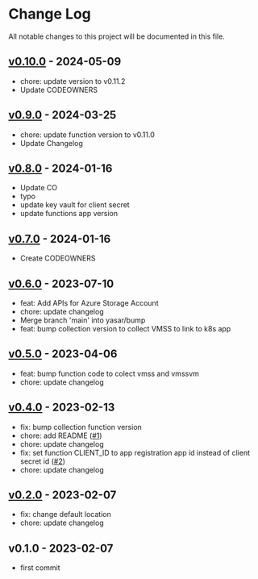 # Change Log

All notable changes to this project will be documented in this file.



<a name="v0.10.0"></a>
## [v0.10.0] - 2024-05-09

- chore: update version to v0.11.2
- Update CODEOWNERS


<a name="v0.9.0"></a>
## [v0.9.0] - 2024-03-25

- chore: update function version to v0.11.0
- Update Changelog


<a name="v0.8.0"></a>
## [v0.8.0] - 2024-01-16

- Update CO
- typo
- update key vault for client secret
- update functions app version


<a name="v0.7.0"></a>
## [v0.7.0] - 2024-01-16

- Create CODEOWNERS


<a name="v0.6.0"></a>
## [v0.6.0] - 2023-07-10

- feat: Add APIs for Azure Storage Account
- chore: update changelog
- Merge branch 'main' into yasar/bump
- feat: bump collection version to collect VMSS to link to k8s app


<a name="v0.5.0"></a>
## [v0.5.0] - 2023-04-06

- feat: bump function code to colect vmss and vmssvm
- chore: update changelog


<a name="v0.4.0"></a>
## [v0.4.0] - 2023-02-13

- fix: bump collection function version
- chore: add README ([#1](https://github.com/observeinc/resourcemanager-azure-collection/issues/1))
- chore: update changelog
- fix: set function CLIENT_ID to app registration app id instead of client secret id ([#2](https://github.com/observeinc/resourcemanager-azure-collection/issues/2))
- chore: update changelog


<a name="v0.2.0"></a>
## [v0.2.0] - 2023-02-07

- fix: change default location
- chore: update changelog


<a name="v0.1.0"></a>
## v0.1.0 - 2023-02-07

- first commit


[Unreleased]: https://github.com/observeinc/resourcemanager-azure-collection/compare/v0.11.0...HEAD
[v0.11.0]: https://github.com/observeinc/resourcemanager-azure-collection/compare/v0.10.0...v0.11.0
[v0.10.0]: https://github.com/observeinc/resourcemanager-azure-collection/compare/v0.9.0...v0.10.0
[v0.9.0]: https://github.com/observeinc/resourcemanager-azure-collection/compare/v0.8.0...v0.9.0
[v0.8.0]: https://github.com/observeinc/resourcemanager-azure-collection/compare/v0.7.0...v0.8.0
[v0.7.0]: https://github.com/observeinc/resourcemanager-azure-collection/compare/v0.6.0...v0.7.0
[v0.6.0]: https://github.com/observeinc/resourcemanager-azure-collection/compare/v0.5.0...v0.6.0
[v0.5.0]: https://github.com/observeinc/resourcemanager-azure-collection/compare/v0.4.0...v0.5.0
[v0.4.0]: https://github.com/observeinc/resourcemanager-azure-collection/compare/v0.2.0...v0.4.0
[v0.2.0]: https://github.com/observeinc/resourcemanager-azure-collection/compare/v0.1.0...v0.2.0
